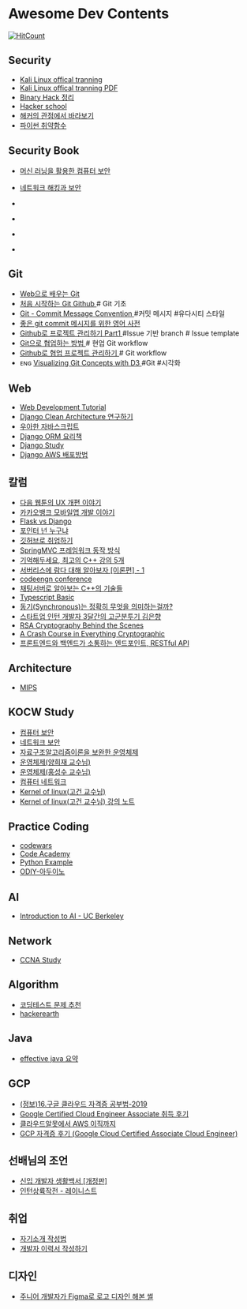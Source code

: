 
# Awesome Dev Contents 

[![HitCount](http://hits.dwyl.io/KoEonYack/Study-Url.svg)](http://hits.dwyl.io/KoEonYack/Study-Url)


## Security
+ <a href="https://kali.training/"> Kali Linux offical tranning </a>
+ <a href="https://kali.training/downloads/Kali-Linux-Revealed-1st-edition.pdf"> Kali Linux offical tranning PDF </a>
+ <a href="http://devanix.tistory.com/178?category=338572f"> Binary Hack 정리 </a>
+ <a href="http://www.hackerschool.org/"> Hacker school </a>
+ <a href="https://www.slideshare.net/deview/131-119007645"> 해커의 관점에서 바라보기  </a>
+ <a href="https://www.kevinlondon.com/2015/07/26/dangerous-python-functions.html"> 파이썬 취약함수 </a>



## Security Book
+ <a href="http://www.yes24.com/24/goods/67506900"> 머신 러닝을 활용한 컴퓨터 보안 </a>
+ <a href="http://www.yes24.com/24/goods/35013605?scode=032&OzSrank=1"> 네트워크 해킹과 보안 </a>


+ <a href=""> </a>
+ <a href=""> </a>
+ <a href=""> </a>
+ <a href=""> </a>



## Git

+ <a href="https://learngitbranching.js.org/index.html?demo"> Web으로 배우는 Git </a>
+ <a href="https://github.com/ossdevforum/git-starter"> 처음 시작하는 Git Github </a> # Git 기초
+ <a href="htts://walbatrossw.github.io/git/2019/03/10/git-commit-message-convention.html"> Git - Commit Message Convention </a> #커밋 메시지 #유다시티 스타일
+ <a href="https://blog.ull.im/engineering/2019/03/10/logs-on-git.html">좋은 git commit 메시지를 위한 영어 사전</a>
+ <a href="https://cheese10yun.github.io/github-proejct/"> Github로 프로젝트 관리하기 Part1 </a> #Issue 기반 branch # Issue template
+ <a href="https://ryan-han.com/post/etc/gitflow/"> Git으로 협업하는 방법 </a> # 현업 Git workflow
+ <a href="https://velog.io/@hidaehyunlee/Github로-협업하기"> Github로 협업 프로젝트 관리하기 </a> # Git workflow
+ ᴇɴɢ <a href="https://learngitbranching.js.org/index.html?demo"> Visualizing Git Concepts with D3 </a> #Git #시각화


## Web
+ <a href="https://poiemaweb.com/"> Web Development Tutorial </a>
+ <a href="https://medium.com/@erish/python-django-clean-architecture-%EC%97%B0%EA%B5%AC%ED%95%98%EA%B8%B0-591d7a555059"> Django Clean Architecture 연구하기 </a>
+ <a href="https://speakerdeck.com/nigayo/uahan-jabaseukeuribteu-gaebal?slide=19"> 우아한 자바스크립트 </a>
+ <a href="https://django-orm-cookbook-ko.readthedocs.io/en/latest/"> Django ORM 요리책 </a>
+ <a href="https://book.coalastudy.com/python-django/"> Django Study </a>
+ <a href="https://nachwon.github.io/django-deploy-1-aws/"> Django AWS 배포방법 </a>



## 칼럼
+ <a href="https://brunch.co.kr/@kakao-it/279"> 다음 웹툰의 UX 개편 이야기 </a>
+ <a href="https://brunch.co.kr/@kakao-it/278"> 카카오뱅크 모바일앱 개발 이야기 </a>
+ <a href="https://www.youtube.com/watch?v=cX8n7pRA670"> Flask vs Django </a>
+ <a href="https://blog.naver.com/PostView.nhn?blogId=atelierjpro&logNo=221281440983&redirect=Dlog&widgetTypeCall=true"> 포인터 넌 누구냐 </a>
+ <a href="https://sujinlee.me/professional-github/"> 깃허브로 취업하기</a>
+ <a href="https://tinkerbellbass.tistory.com/40?fbclid=IwAR3IDuO8JIHQZ58CgJ0_aFbcEwCyrCUhYXSnaEBhhmAbxocY1OwY66uwM-Y">SpringMVC 프레임워크 동작 방식</a>
+ <a href="http://www.bloter.net/archives/271078"> 기억해두세요, 최고의 C++ 강의 5개 </a>
+ <a href="https://www.slideshare.net/ssuser67b08e/1-105671213"> 서버리스에 람다 대해 알아보자 [이론편] - 1 </a>
+ <a href="https://github.com/codeengn/codeengn_conference"> codeengn conference </a>
+ <a href="https://docs.google.com/presentation/d/1D6Y7wjZiyeHpFXnF70MQygiCwgxM0TBeCSd70rOeGmo/edit?fbclid=IwAR1tJZXqns4u33FspHIIWx8AMTdliDNMeP-ewHxahidyWgbsBjhiA77WMbY#slide=id.p"> 채팅서버로 알아보는 C++의 기술들 </a>
+ <a href="https://www.youtube.com/playlist?list=PLqq-6Pq4lTTanfgsbnFzfWUhhAz3tIezU"> Typescript Basic </a>
+ <a href="https://evan-moon.github.io/2019/09/19/sync-async-blocking-non-blocking/index.html"> 동기(Synchronous)는 정확히 무엇을 의미하는걸까? </a>
+ <a href="https://www.slideshare.net/EunhyangKim2/3-83645788"> 스타트업 인턴 개발자 3달간의 고군분투기 김은향 </a>
+ <a href="https://medium.com/dataseries/rsa-cryptography-behind-the-scenes-fee1e1389f7f"> RSA Cryptography Behind the Scenes </a>
+ <a href="https://medium.com/dataseries/a-crash-course-in-everything-cryptographic-50daa0fda482"> A Crash Course in Everything Cryptographic </a>
+ <a href="https://evan-moon.github.io/2020/04/07/about-restful-api/"> 프론트엔드와 백엔드가 소통하는 엔드포인트, RESTful API </a>



## Architecture
+ <a href="https://www.crocus.co.kr/category/Programing%20Etc./Assembly"> MIPS </a>


## KOCW Study
+ <a href="http://www.kocw.net/home/search/kemView.do?kemId=978322"> 컴퓨터 보안 </a>
+ <a href="http://www.kocw.net/home/search/kemView.do?kemId=333915"> 네트워크 보안 </a>
+ <a href="http://www.kocw.net/home/search/kemView.do?kemId=1127838&ar=relateCourse"> 자료구조알고리즘이론을 보완한 운영체제 </a>
+ <a href="http://www.kocw.net/home/search/kemView.do?kemId=978503"> 운영체제(양희재 교수님) </a>
+ <a href="http://snui.snu.ac.kr/ocw/index.php?mode=view&id=623#class_room-tab"> 운영체제(홍성수 교수님) </a>
+ <a href="http://www.kocw.net/home/search/kemView.do?kemId=1169634"> 컴퓨터 네트워크 </a>
+ <a href="https://olc.kr/course/course_online_view.jsp?id=35&s_keyword=kernel&x=0&y=0"> Kernel of linux(고건 교수님) </a>
+ <a href="https://books-and-cows.gitbook.io/-linux-kernel-lecture-note/1"> Kernel of linux(고건 교수님) 강의 노트 </a>



## Practice Coding
+ <a href="https://www.codewars.com/users/sign_in"> codewars </a>
+ <a href="https://www.codecademy.com/ko/catalog/subject/all"> Code Academy </a>
+ <a href="http://code.activestate.com/recipes/langs/python/?query_start=1 "> Python Example </a>
+ <a href="http://opensource.kofac.re.kr/edu/detail_view.do?aIdx=50 ">ODIY-아두이노 </a>



## AI
+ <a href="https://inst.eecs.berkeley.edu/~cs188/fa18/">Introduction to AI - UC Berkeley </a>



## Network
+ <a href="https://www.9tut.com/"> CCNA Study </a>



## Algorithm
+ <a href="https://www.notion.so/580c3a42f21b49b497b7089f539a9f78"> 코딩테스트 문제 추천 </a>
+ <a href="https://www.hackerearth.com/practice/">hackerearth</a>



## Java
+ <a href="https://doublesprogramming.tistory.com/243?category=736878"> effective java 요약 </a>


## GCP 
+ <a href="https://brunch.co.kr/@topasvga/728"> (정보)16.구글 클라우드 자격증 공부법-2019 </a>
+ <a href="https://coffeewhale.com/certificate/gcp/2019/07/07/gcp-cea/"> Google Certified Cloud Engineer Associate 취득 후기 </a>
+ <a href="https://reoim.tistory.com/entry/%ED%81%B4%EC%95%8C%EB%AA%BB%EC%97%90%EC%84%9C-AWS-%EC%9D%B4%EC%A7%81%EA%B9%8C%EC%A7%80"> 클라우드알못에서 AWS 이직까지 </a>
+ <a href="https://reoim.tistory.com/entry/Google-Cloud-Certified-Associate-Cloud-Engineer-%ED%9B%84%EA%B8%B0?category=830179"> GCP 자격증 후기 (Google Cloud Certified Associate Cloud Engineer) </a>



## 선배님의 조언
- [신입 개발자 생활백서 [개정판]](https://www.slideshare.net/jayjin0427/ss-71896768)
- [인턴상륙작전 - 레이니스트](https://speakerdeck.com/soyoung210/inteonsangryugjagjeon?slide=2)



## 취업
+ <a href="https://hl1itj.tistory.com/90"> 자기소개 작성법 </a>
+ <a href="https://brunch.co.kr/@hee072794/132?fbclid=IwAR2j9vzf6DTS4IMYV3baYZhrLV51UZoDgl2cRcJjN_xaXsVbs_XIIt9fQ34"> 개발자 이력서 작성하기 </a>


## 디자인 
+ <a href="https://wormwlrm.github.io/2020/12/27/Refatoring-Logo-with-Figma.html?fbclid=IwAR2pJYV1M1roO5N6QogL8vkzHhAk4Bfxeoxs40qqjxKUjDqCLD18eDKtkRk"> 주니어 개발자가 Figma로 로고 디자인 해본 썰 </a>
